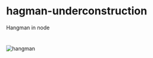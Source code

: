 # hagman-underconstruction
Hangman in node
#
![hangman](https://user-images.githubusercontent.com/37848207/160268628-5f94f354-fcec-4210-80aa-372e1806e471.png)

#
